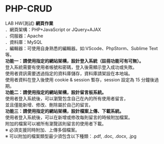 # PHP-CRUD
LAB HW(測試)
**網頁作業**  
．網頁架構：PHP+JavaScript or JQuery+AJAX  
．伺服器：Apache  
．資料庫：MySQL  
．編輯器：可使用自身熟悉的編輯器。如:VScode、PhpStorm、Sublime Text 等。  
**功能一：請使用指定的網站架構，設計登入系統（註冊功能可有可無）。**  
登入系統需要有使用者帳號和密碼，登入後需顯示登入成功或失敗。  
使用者資訊需要透過指定的資料庫儲存，資料庫請架設在本地端。  
使用者資料在登入後使用 cookie & session 暫存，session 設定為 15 分鐘後過期。  
**功能二：請使用指定的網站架構，設計留言板系統。**  
使用者登入系統後，可以瀏覽包含自己在內的所有使用者留言，  
並且僅能新增、修改、刪除屬於自己的留言。  
**功能三：請使用指定的網站架構，設計檔案上傳、下載系統。**    
使用者登入系統後，可以在新增或修改每則留言的時候附加檔案。  
附加的檔案可以被所有瀏覽該則留言的使用者下載。  
※ 必須支援同時附加、上傳多個檔案。  
※ 可以附加的檔案類型最少須包含以下種類：.pdf, .doc, .docx, .jpg  

